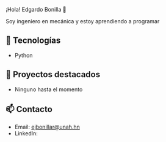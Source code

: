 ¡Hola! Edgardo Bonilla 👋

Soy ingeniero en mecánica y estoy aprendiendo a programar 
## 🧰 Tecnologías
- Python

## 📁 Proyectos destacados
- Ninguno hasta el momento

## 📫 Contacto
- Email: ejbonillar@unah.hn
- LinkedIn: 

<!--
**KawaiiWamaa/KawaiiWamaa** is a ✨ _special_ ✨ repository because its `README.md` (this file) appears on your GitHub profile.

Here are some ideas to get you started:

- 🔭 I’m currently working on ...
- 🌱 I’m currently learning ...
- 👯 I’m looking to collaborate on ...
- 🤔 I’m looking for help with ...
- 💬 Ask me about ...
- 📫 How to reach me: ...
- 😄 Pronouns: ...
- ⚡ Fun fact: ...
-->
